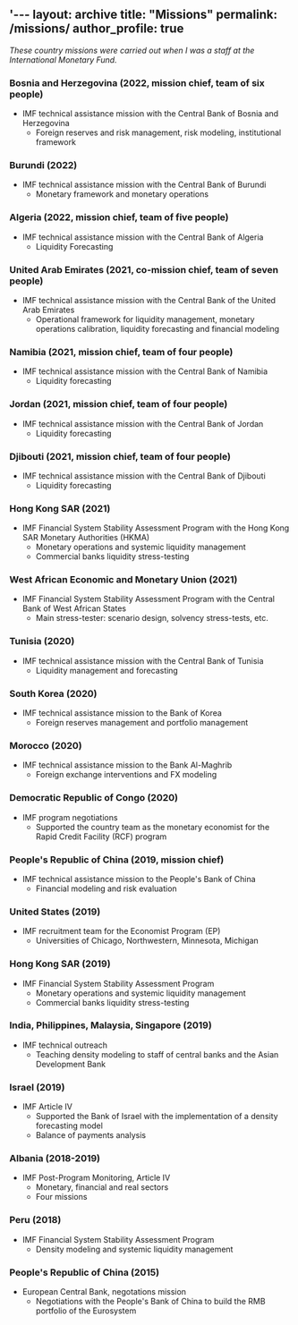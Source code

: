 '---
layout: archive
title: "Missions"
permalink: /missions/
author_profile: true
---


_These country missions were carried out when I was a staff at the International Monetary Fund._

### Bosnia and Herzegovina (2022, mission chief, team of six people)
* IMF technical assistance mission with the Central Bank of Bosnia and
  Herzegovina
  * Foreign reserves and risk management, risk modeling, institutional framework

### Burundi (2022)
* IMF technical assistance mission with the Central Bank of Burundi
  * Monetary framework and monetary operations

### Algeria (2022, mission chief, team of five people)
* IMF technical assistance mission with the Central Bank of Algeria
  * Liquidity Forecasting

### United Arab Emirates (2021, co-mission chief, team of seven people)
* IMF technical assistance mission with the Central Bank of the United Arab Emirates
  * Operational framework for liquidity management, monetary operations
    calibration, liquidity forecasting and financial modeling

### Namibia (2021, mission chief, team of four people)
* IMF technical assistance mission with the Central Bank of Namibia
  * Liquidity forecasting

### Jordan (2021, mission chief, team of four people)
* IMF technical assistance mission with the Central Bank of Jordan
  * Liquidity forecasting

### Djibouti (2021, mission chief, team of four people)
* IMF technical assistance mission with the Central Bank of Djibouti
  * Liquidity forecasting
  
### Hong Kong SAR (2021)
* IMF Financial System Stability Assessment Program with the Hong Kong SAR
  Monetary Authorities (HKMA)
  * Monetary operations and systemic liquidity management
  * Commercial banks liquidity stress-testing

### West African Economic and Monetary Union (2021)
* IMF Financial System Stability Assessment Program with the Central Bank of West African States
  * Main stress-tester: scenario design, solvency stress-tests, etc.

### Tunisia (2020)
* IMF technical assistance mission with the Central Bank of Tunisia
  * Liquidity management and forecasting

### South Korea (2020)
* IMF technical assistance mission to the Bank of Korea
  * Foreign reserves management and portfolio management

### Morocco (2020)
* IMF technical assistance mission to the Bank Al-Maghrib 
  * Foreign exchange interventions and FX modeling

### Democratic Republic of Congo (2020)
* IMF program negotiations 
  * Supported the country team as the monetary economist for the Rapid Credit
    Facility (RCF) program

### People's Republic of China (2019, mission chief)
* IMF technical assistance mission to the People's Bank of China 
  * Financial modeling and risk evaluation

### United States (2019)
* IMF recruitment team for the Economist Program (EP) 
  * Universities of Chicago, Northwestern, Minnesota, Michigan

### Hong Kong SAR (2019)
* IMF Financial System Stability Assessment Program 
  * Monetary operations and systemic liquidity management
  * Commercial banks liquidity stress-testing

### India, Philippines, Malaysia, Singapore (2019)
* IMF technical outreach
  * Teaching density modeling to staff of central banks and the Asian Development Bank

### Israel (2019)
* IMF Article IV 
  * Supported the Bank of Israel with the implementation of a density
    forecasting model
  * Balance of payments analysis

### Albania (2018-2019)
* IMF Post-Program Monitoring, Article IV
  * Monetary, financial and real sectors
  * Four missions

### Peru (2018)
* IMF Financial System Stability Assessment Program
  * Density modeling and systemic liquidity management

### People's Republic of China (2015)
* European Central Bank, negotations mission
  * Negotiations with the People's Bank of China to build the RMB portfolio of
    the Eurosystem
    
